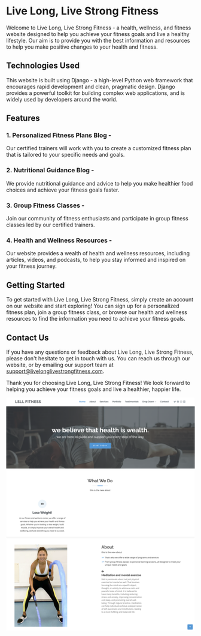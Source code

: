 # Live Long, Live Strong Fitness

Welcome to Live Long, Live Strong Fitness - a health, wellness, and fitness website designed to help you achieve your fitness goals and live a healthy lifestyle. Our aim is to provide you with the best information and resources to help you make positive changes to your health and fitness.

## Technologies Used
This website is built using Django - a high-level Python web framework that encourages rapid development and clean, pragmatic design. Django provides a powerful toolkit for building complex web applications, and is widely used by developers around the world.

## Features
### 1. Personalized Fitness Plans Blog - 
Our certified trainers will work with you to create a customized fitness plan that is tailored to your specific needs and goals.
### 2. Nutritional Guidance Blog - 
We provide nutritional guidance and advice to help you make healthier food choices and achieve your fitness goals faster.
### 3. Group Fitness Classes - 
Join our community of fitness enthusiasts and participate in group fitness classes led by our certified trainers.
### 4. Health and Wellness Resources - 
Our website provides a wealth of health and wellness resources, including articles, videos, and podcasts, to help you stay informed and inspired on your fitness journey.

## Getting Started
To get started with Live Long, Live Strong Fitness, simply create an account on our website and start exploring! You can sign up for a personalized fitness plan, join a group fitness class, or browse our health and wellness resources to find the information you need to achieve your fitness goals.

## Contact Us
If you have any questions or feedback about Live Long, Live Strong Fitness, please don't hesitate to get in touch with us. You can reach us through our website, or by emailing our support team at support@livelonglivestrongfitness.com.

Thank you for choosing Live Long, Live Strong Fitness! We look forward to helping you achieve your fitness goals and live a healthier, happier life.

![Banner section](README/Banner.png)
![What we do section](README/Whatwedo.png)
![About section](README/About.png)

